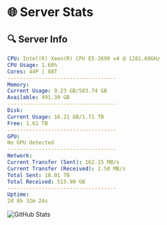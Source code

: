 # 🌐 Server Stats
## 🔍 Server Info
```yaml
CPU: Intel(R) Xeon(R) CPU E5-2699 v4 @ 1281.69GHz
CPU Usage: 1.60%
Cores: 44P | 88T
-----------------------------------
Memory:
Current Usage: 9.23 GB/503.74 GB
Available: 491.39 GB
-----------------------------------
Disk:
Current Usage: 16.21 GB/1.71 TB
Free: 1.61 TB
-----------------------------------
GPU:
No GPU detected
-----------------------------------
Network:
Current Transfer (Sent): 162.15 MB/s
Current Transfer (Received): 2.50 MB/s
Total Sent: 18.01 TB
Total Received: 515.90 GB
-----------------------------------
Uptime:
2d 8h 32m 24s
```
![GitHub Stats](https://img.shields.io/badge/Updated-2025-02-10_07:15:42-blue)